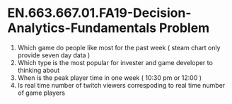 # EN.663.667.01.FA19-Decision-Analytics-Fundamentals Problem 
1. Which game do people like most for the past week ( steam chart only provide seven day data ) 
2. Which type is the most popular for invester and game developer to thinking about 
3. When is the peak player time in one week ( 10:30 pm or 12:00 )
4. Is real time number of twitch viewers correspoding to real time number of game players
